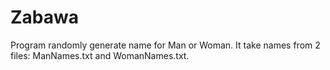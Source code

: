 # Zabawa

Program randomly generate name for Man or Woman.
It take names from 2 files: ManNames.txt and WomanNames.txt.
